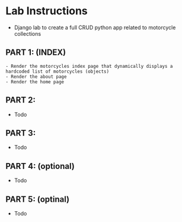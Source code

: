 # Lab Instructions

- Django lab to create a full CRUD python app related to motorcycle collections

## PART 1: (INDEX)
    - Render the motorcycles index page that dynamically displays a hardcoded list of motorcycles (objects)
    - Render the about page
    - Render the home page

## PART 2:
- Todo

## PART 3:
- Todo

## PART 4: (optional)
- Todo

## PART 5: (optinal)
- Todo